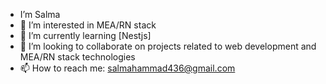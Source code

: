 -  I’m Salma
- 👀 I’m interested in MEA/RN stack
- 🌱 I’m currently learning [Nestjs]
- 💞️ I’m looking to collaborate on projects related to web development and MEA/RN stack technologies
- 📫 How to reach me: salmahammad436@gmail.com 

